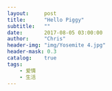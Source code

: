 ```yaml
---
layout:     post
title:      "Hello Piggy"
subtitle:   ""
date:       2017-08-05 03:00:00
author:     "Chris"
header-img: "img/Yosemite 4.jpg"
header-mask: 0.3
catalog:    true
tags:
    - 爱情
    - 生活
---
```




